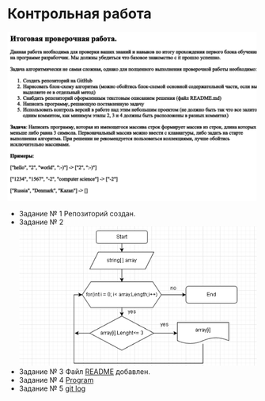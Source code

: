# Контрольная работа
![Control](control.png)
* Задание № 1 Репозиторий создан.
* Задание № 2 ![Block diagram](block_diagram.png)
* Задание № 3 Файл [README](README.md) добавлен.
* Задание № 4 [Program](Program.cs)
* Задание № 5 [git log](https://github.com/IDDQDD/Test/commits/master)
##